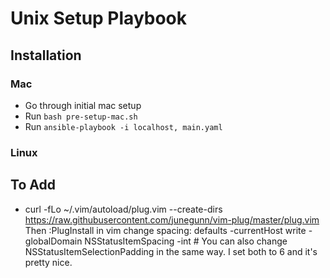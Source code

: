 
# Unix Setup Playbook

## Installation
### Mac
- Go through initial mac setup
- Run `bash pre-setup-mac.sh`
- Run `ansible-playbook -i localhost, main.yaml`

### Linux


## To Add


- curl -fLo ~/.vim/autoload/plug.vim --create-dirs https://raw.githubusercontent.com/junegunn/vim-plug/master/plug.vim
Then :PlugInstall in vim
change spacing: defaults -currentHost write -globalDomain NSStatusItemSpacing -int #
You can also change NSStatusItemSelectionPadding in the same way. I set both to 6 and it's pretty nice.
